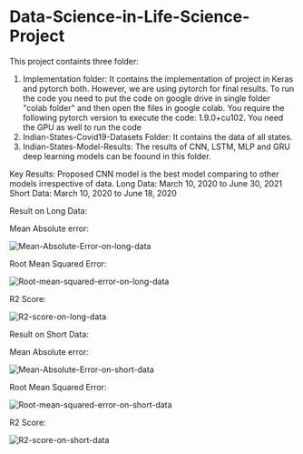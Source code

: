 # Data-Science-in-Life-Science-Project
This project containts three folder:
1. Implementation folder: It contains the implementation of project in Keras and pytorch both. However, we are using pytorch for final results.
To run the code you need to put the code on google drive in single folder "colab folder" and then open the files in google colab. You require the following pytorch version to execute the code: 1.9.0+cu102. You need the GPU as well to run the code
2. Indian-States-Covid19-Datasets Folder: It contains the data of all states.
3. Indian-States-Model-Results: The results of CNN, LSTM, MLP and GRU deep learning models can be foound in this folder.

Key Results:
Proposed CNN model is the best model comparing to other models irrespective of data.
Long Data: March 10, 2020 to June 30, 2021
Short Data: March 10, 2020 to June 18, 2020

Result on Long Data:

Mean Absolute error:

  ![Mean-Absolute-Error-on-long-data](https://user-images.githubusercontent.com/77930296/128711296-f4817b3f-c25d-4ff0-9842-2a9d93228a7f.png)

Root Mean Squared Error:

  ![Root-mean-squared-error-on-long-data](https://user-images.githubusercontent.com/77930296/128711372-e24f511c-0b41-4f3d-ba8d-6a6591db27a7.png)

R2 Score:

  ![R2-score-on-long-data](https://user-images.githubusercontent.com/77930296/128711343-87a9e24e-679e-40b2-ba0c-06f3dca47154.png)


Result on Short Data:

Mean Absolute error:

![Mean-Absolute-Error-on-short-data](https://user-images.githubusercontent.com/77930296/128711124-320b1622-f40f-4393-96bb-996d6b26556f.png)

  Root Mean Squared Error:
  
  ![Root-mean-squared-error-on-short-data](https://user-images.githubusercontent.com/77930296/128711485-d93fbd1d-037c-4b8a-bc28-61ab0c91e723.png)

  
  R2 Score:
  
  ![R2-score-on-short-data](https://user-images.githubusercontent.com/77930296/128711409-a2e5cc94-c051-4862-995a-6c4c8ca524b6.png)

